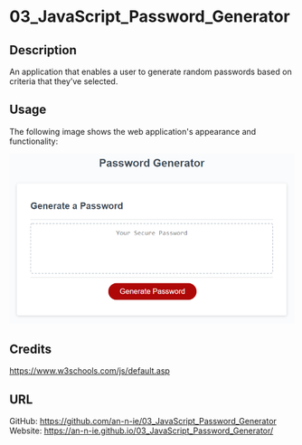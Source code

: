 # 03_JavaScript_Password_Generator

## Description

An application that enables a user to generate random passwords based on criteria that they’ve selected. 

## Usage

The following image shows the web application's appearance and functionality:

![The Password Generator](./Assets/03-javascript-homework-demo.png)

## Credits

https://www.w3schools.com/js/default.asp

## URL

GitHub: https://github.com/an-n-ie/03_JavaScript_Password_Generator
Website: https://an-n-ie.github.io/03_JavaScript_Password_Generator/

